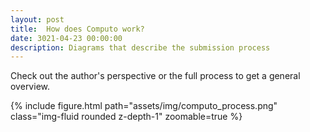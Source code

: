 ```yaml
---
layout: post
title:  How does Computo work?
date: 3021-04-23 00:00:00
description: Diagrams that describe the submission process
---
```


Check out the author's perspective or the full process to get a general
overview.

<div class="row mt-3">
    <div class="col-sm mt-3 mt-md-0">
        {% include figure.html path="assets/img/computo_process.png" class="img-fluid rounded z-depth-1" zoomable=true %}
    </div>
</div>

